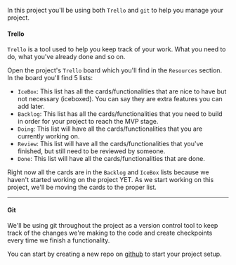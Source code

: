 In this project you'll be using both `Trello` and `git` to help you manage your project.

#### Trello

`Trello` is a tool used to help you keep track of your work. What you need to do, what you've already done and so on.

Open the project's `Trello` board which you'll find in the `Resources` section. In the board you'll find 5 lists:

- `IceBox`: This list has all the cards/functionalities that are nice to have but not necessary (iceboxed). You can say they are extra features you can add later.
- `Backlog`: This list has all the cards/functionalities that you need to build in order for your project to reach the MVP stage.
- `Doing`: This list will have all the cards/functionalities that you are currently working on.
- `Review`: This list will have all the cards/functionalities that you've finished, but still need to be reviewed by someone.
- `Done`: This list will have all the cards/functionalities that are done.

Right now all the cards are in the `Backlog` and `IceBox` lists because we haven't started working on the project YET. As we start working on this project, we'll be moving the cards to the proper list.

---

#### Git

We'll be using git throughout the project as a version control tool to keep track of the changes we're making to the code and create checkpoints every time we finish a functionality.

You can start by creating a new repo on [github](https://github.com/) to start your project setup.
